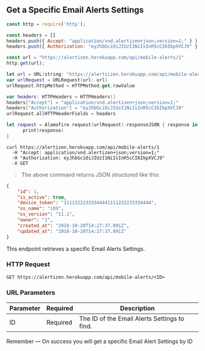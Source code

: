 ## Get a Specific Email Alerts Settings

```javascript
const http = require('http');

const headers = [] 
headers.push({ Accept: "application/vnd.alertizen+json;version=1;" } ); 
headers.push({ Authorization: "eyJhbGciOiJIUzI1NiIsInR5cCI6IkpXVCJ9" } ); 

const url = "https://alertizen.herokuapp.com/api/mobile-alerts/1"
http.get(url);
```


```swift
let url = URL(string: "https://alertsizen.herokuapp.com/api/mobile-alerts/1")
var urlRequest = URLRequest(url: url)
urlRequest.httpMethod = HTTPMethod.get.rawValue

var headers: HTTPHeaders = HTTPHeaders()
headers["Accept"] = "application/vnd.alertizen+json;version=1;"
headers["Authorization"] = "eyJhbGciOiJIUzI1NiIsInR5cCI6IkpXVCJ9"
urlRequest.allHTTPHeaderFields = headers

let request = Alamofire.request(urlRequest).responseJSON { response in
      print(response)
}
```


```shell
curl https://alertizen.herokuapp.com/api/mobile-alerts/1
  -H "Accept: application/vnd.alertizen+json;version=1;"
  -H "Authorization: eyJhbGciOiJIUzI1NiIsInR5cCI6IkpXVCJ9"
  -X GET
```


> The above command returns JSON structured like this:

```json
{
    "id": 1,
    "is_active": true,
    "device_token": "11112222333344441111222233334444",
    "os_name": "iOS",
    "os_version": "11.1",
    "owner": "1",
    "created_at": "2018-10-20T14:27:37.891Z",
    "updated_at": "2018-10-20T14:27:37.891Z"
}
```

This endpoint retrieves a specific Email Alerts Settings.

### HTTP Request

`GET https://alertizen.herokuapp.com/api/mobile-alerts/<ID>`

### URL Parameters

Parameter | Required | Description
--------- | ------- | -----------
ID | Required | The ID of the Email Alerts Settings to find.




<aside class="success">
Remember — On success you will get a specific Email Alert Settings by ID
</aside>
